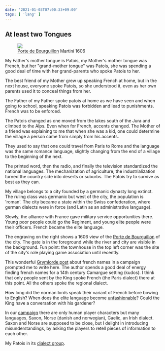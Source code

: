 ```yaml
---
date: '2021-01-03T07:00:33+09:00'
tags: [ 'lang' ]
---
```


## At least two Tongues

<figure class="right">
<a href="images/20210103_lorette.jpg"><img src="images/20210103_lorette.jpg" loading="lazy" /></a>
<figcaption><a href="https://www.fr.ch/app/fonds_photo/R007324079-MOAH_00193/detail">Porte de Bourguillon</a> Martini 1606</figcaption>
</figure>

My Father's mother tongue is Patois, my Mother's mother tongue was French, but her "grand-mother tongue" was Patois, she was spending a good deal of time with her grand-parents who spoke Patois to her.

The best friend of my Mother grew up speaking French at home, but in the next house, everyone spoke Patois, so she understood it, even as her own parents used it to conceal things from her.

The Father of my Father spoke patois at home as we have seen and when going to school, speaking Patois was forbidden and lead to punishments. French was to be enforced.

The Patois changed as one moved from the lakes south of the Jura and climbed to the Alps. Even when for French, accents changed. The Mother of a friend was explaining to me that when she was a kid, one could determine the village a person came from simply from his accents.

They used to say that one could travel from Paris to Rome and the language was the same romance language, slightly changing from the end of a village to the beginning of the next.

The printed word, then the radio, and finally the television standardized the national languages. The mechanization of agriculture, the industrialization turned the country side into deserts or suburbs. The Patois try to survive as best as they can.

My village belongs to a city founded by a germanic dynasty long extinct. The ruling class was germanic but west of the city, the population is 'roman'. The city became a state within the Swiss confederation, where german dialects were in force (and Latin as an administrative language).

Slowly, the alliance with France gave military service opportunities there. Young poor people could go the Regiment, and young elite people were their officers. French became the elite language.

The engraving on the right shows a 1606 view of the [Porte de Bourguillon](https://www.fribourgtourisme.ch/en/P8420/the-bourguillon-gate) of the city. The gate is in the foreground while the river and city are visible in the background. Fun point: the townhouse in the top left corner was the site of the city's role playing game association until recently.

This wonderful [Grymlorde post](https://grymlorde.blogspot.com/2020/12/night-of-walking-dead-in-averoigne-part_30.html) about french names in a campaign prompted me to write here. The author spends a good deal of energy finding french names for a 14th century Camargue setting (kudos). I think that only people sent by the King spoke French (the Paris dialect) there at this point. All the others spoke the regional dialect.

How long did the norman lords speak their variant of French before bowing to English? When does the elite language become [unfashionable](https://trafo.hypotheses.org/16019)? Could the King have a conversation with his gardener?

In our [campaign](index.html?tag=bnd) there are only human player characters but many languages, Saxon, Norse (danish and norwegian), Gaelic, an Irish dialect. Saxon and Norse are supposed to be close, but I delight in introducing misunderstandings, by asking the players to retell pieces of information to each other.

My Patois in its [dialect group](https://en.wikipedia.org/wiki/Franco-Proven%C3%A7al_language).

